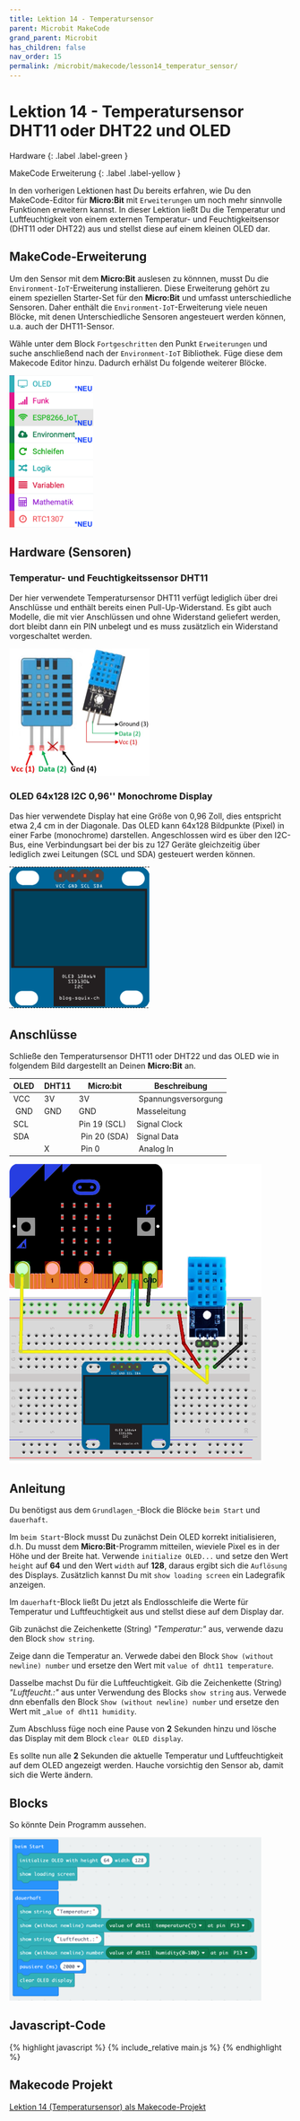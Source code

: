 ```yaml
---
title: Lektion 14 - Temperatursensor
parent: Microbit MakeCode
grand_parent: Microbit
has_children: false
nav_order: 15
permalink: /microbit/makecode/lesson14_temperatur_sensor/
---
```


# Lektion 14 - Temperatursensor DHT11 oder DHT22 und OLED

Hardware
{: .label .label-green }

MakeCode Erweiterung
{: .label .label-yellow }

In den vorherigen Lektionen hast Du bereits erfahren, wie Du den MakeCode-Editor für __Micro:Bit__ mit `Erweiterungen` um noch mehr sinnvolle Funktionen erweitern kannst. In dieser Lektion ließt Du die Temperatur und Luftfeuchtigkeit von einem externen Temperatur- und Feuchtigkeitsensor (DHT11 oder  DHT22) aus und stellst diese auf einem kleinen OLED dar.

## MakeCode-Erweiterung

Um den Sensor mit dem __Micro:Bit__ auslesen zu könnnen, musst Du die `Environment-IoT`-Erweiterung installieren. Diese Erweiterung gehört zu einem speziellen Starter-Set für den __Micro:Bit__ und umfasst unterschiedliche Sensoren. Daher enthält die `Environment-IoT`-Erweiterung viele neuen Blöcke, mit denen Unterschiedliche Sensoren angesteuert werden können, u.a. auch der DHT11-Sensor. 

Wähle  unter dem Block `Fortgeschritten` den Punkt `Erweiterungen` und suche anschließend nach der `Environment-IoT` Bibliothek. Füge diese dem Makecode Editor hinzu. Dadurch erhälst Du folgende weiterer Blöcke.

<img src="./environment-iot.png" width="150px"/>

## Hardware (Sensoren)

### Temperatur- und Feuchtigkeitssensor DHT11

Der hier verwendete Temperatursensor DHT11 verfügt lediglich über drei Anschlüsse und enthält bereits einen Pull-Up-Widerstand. Es gibt auch Modelle, die mit vier Anschlüssen und ohne Widerstand geliefert werden, dort bleibt dann ein PIN unbelegt und es muss zusätzlich ein Widerstand vorgeschaltet werden.

<img src="./dht11_pinout.jpg" width="250px"/>

### OLED 64x128 I2C 0,96'' Monochrome Display

Das hier verwendete Display hat eine Größe von 0,96 Zoll, dies entspricht etwa 2,4 cm in der Diagonale. Das OLED kann 64x128 Bildpunkte (Pixel) in einer Farbe (monochrome) darstellen. Angeschlossen wird es über den I2C-Bus, eine Verbindungsart bei der bis zu 127 Geräte gleichzeitig über lediglich zwei Leitungen (SCL und SDA) gesteuert werden können.

<img src="./oled.png" width="250px"/>

## Anschlüsse

Schließe  den Temperatursensor DHT11 oder DHT22 und das OLED wie in folgendem Bild dargestellt an Deinen __Micro:Bit__ an. 

| OLED | DHT11 | Micro:bit | Beschreibung |
| --- | --- | --- | --- |
| VCC | 3V | 3V | Spannungsversorgung |
| GND | GND | GND | Masseleitung |
| SCL | | Pin 19 (SCL) | Signal Clock |
| SDA | | Pin 20 (SDA) | Signal Data |
| | X | Pin 0 | Analog In |

<img src="./wiring.png" width="450px"/>

## Anleitung

Du benötigst aus dem `Grundlagen_`-Block die Blöcke `beim Start` und `dauerhaft`.

Im `beim Start`-Block musst Du zunächst Dein OLED korrekt initialisieren, d.h. Du musst dem __Micro:Bit__-Programm mitteilen, wieviele Pixel es in der Höhe und der Breite hat. Verwende  `initialize OLED...` und setze den Wert `height` auf __64__ und den Wert `width` auf __128__, daraus ergibt sich die `Auflösung` des Displays. Zusätzlich kannst Du mit `show loading screen` ein Ladegrafik anzeigen.

Im `dauerhaft`-Block ließt Du jetzt als Endlosschleife die Werte für Temperatur und Luftfeuchtigkeit aus und stellst diese auf dem Display dar.

Gib zunächst die Zeichenkette (String) _"Temperatur:"_ aus, verwende dazu den Block `show string`.

Zeige dann die Temperatur an. Verwede dabei den Block `Show (without newline) number` und ersetze den Wert mit `value of dht11 temperature`.

Dasselbe machst Du für die Luftfeuchtigkeit. Gib  die Zeichenkette (String) _"Luftfeucht.:"_ aus unter Verwendung des Blocks `show string` aus. Verwede dnn ebenfalls den Block `Show (without newline) number` und ersetze den Wert mit _`alue of dht11 humidity`.

Zum Abschluss füge noch eine Pause von __2__ Sekunden hinzu und lösche das Display mit dem Block `clear OLED display`.

Es sollte nun alle __2__ Sekunden die aktuelle Temperatur und Luftfeuchtigkeit auf dem OLED angezeigt werden. Hauche vorsichtig den Sensor ab, damit sich die Werte ändern.

## Blocks

So könnte Dein Programm aussehen.

<img src="./screenshot.png" width="450px"/>

<!--
## Ergebnis (Simulation)

<div style="position:relative;height:0;padding-bottom:81.97%;overflow:hidden;"><iframe style="position:absolute;top:0;left:0;width:100%;height:100%;" src="https://makecode.microbit.org/---run?id=_0FYXf8FVtWTy" allowfullscreen="allowfullscreen" sandbox="allow-popups allow-forms allow-scripts allow-same-origin" frameborder="0"></iframe></div>
-->

## Javascript-Code

{% highlight javascript %}
    {% include_relative main.js %}
{% endhighlight %}

## Makecode Projekt

[Lektion 14 (Temperatursensor) als Makecode-Projekt](https://makecode.microbit.org/#pub:_0FYXf8FVtWTy)